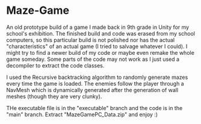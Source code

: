 # Maze-Game
An old prototype build of a game I made back in 9th grade in Unity for my school's exhibition. The finished build and code was erased from my school computers, so this particular build is not polished nor has the actual "characteristics" of an actual game (I tried to salvage whatever I could). I might try to find a newer build of my code or maybe even remake the whole game someday. Some parts of the code may not work as I just used a decompiler to extract the code classes.

I used the Recursive backtracking algorithm to randomly generate mazes every time the game is loaded. The enemies follow the player through a NavMesh which is dynamically generated after the generation of wall meshes (though they are very clunky).

THe executable file is in the "executable" branch and the code is in the "main" branch. Extract "MazeGamePC_Data.zip" and enjoy :)
